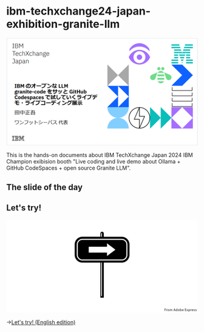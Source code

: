 # ibm-techxchange24-japan-exhibition-granite-llm

![alt text](images/README/README.png)

This is the hands-on documents about IBM TechXchange Japan 2024 IBM Champion exibision booth "Live coding and live demo about Ollama + GitHub CodeSpaces + open source Granite LLM".

## The slide of the day

<script defer class="speakerdeck-embed" data-id="555bc2255fb045fda43ec0de867f9b73" data-ratio="1.7772511848341233" src="//speakerdeck.com/assets/embed.js"></script>

## Let's try!

![alt text](image.png)

→[Let's try! (English edition)](./00-simple-try-en.md)